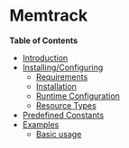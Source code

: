 Memtrack
========

**Table of Contents**

-   [Introduction](/intro/memtrack.html)
-   [Installing/Configuring](/memtrack/setup.html)
    -   [Requirements](/memtrack/setup.html#Requirements)
    -   [Installation](/memtrack/setup.html#Installation)
    -   [Runtime
        Configuration](/memtrack/setup.html#Runtime%20Configuration)
    -   [Resource Types](/memtrack/setup.html#Resource%20Types)
-   [Predefined Constants](/memtrack/constants.html)
-   [Examples](/memtrack/examples.html)
    -   [Basic usage](/memtrack/examples.html#Basic%20usage)
